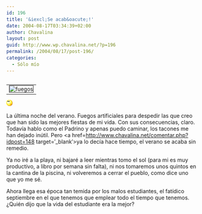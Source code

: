 ```yaml
---
id: 196
title: '&iexcl;Se acab&oacute;!'
date: 2004-08-17T03:34:39+02:00
author: Chavalina
layout: post
guid: http://www.wp.chavalina.net/?p=196
permalink: /2004/08/17/post-196/
categories:
  - Sólo mío
---
```

<table cellspacing="5" cellpadding="10" width="1" align="left">
  <tr>
    <td>
      <img src="http://www.chavalina.net/imagenes/fotos/fireworks.jpg" border="1" alt=fuegos artificiales" border="1">
    </td>
  </tr>
</table>

![emo](/imagenes/emoticonos/pensativo.gif) 

La &uacute;ltima noche del verano. Fuegos artificiales para despedir las que creo que han sido las mejores fiestas de mi vida. Con sus consecuencias, claro. Todav&iacute;a hablo como el Padrino y apenas puedo caminar, los tacones me han dejado in&uacute;til. Pero <a href=http://www.chavalina.net/comentar.php?idpost=148 target=&prime;_blank&prime;>ya lo dec&iacute;a hace tiempo</a>, el verano se acaba sin remedio. 

Ya no ir&eacute; a la playa, ni bajar&eacute; a leer mientras tomo el sol (para mi es muy productivo, a libro por semana sin falta), ni nos tomaremos unos quintos en la cantina de la piscina, ni volveremos a cerrar el pueblo, como dice uno que yo me s&eacute;.

Ahora llega esa &eacute;poca tan temida por los malos estudiantes, el fat&iacute;dico septiembre en el que tenemos que emplear todo el tiempo que tenemos. &iquest;Qui&eacute;n dijo que la vida del estudiante era la mejor?